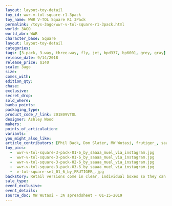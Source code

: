 ```yaml
---
layout: layout-toy-detail 
toy_id: wwr-v-tol-square-r1-3pack
toy_name: WWR V-TOL Square R1 3Pack
permalink: /toys-3ago/wwr-v-tol-square-r1-3pack.html
world: 3AGO
world_abr: WWR
character_base: Square
layout: layout-toy-detail
categories: 
tags: [3-pack, 3-way, three-way, fly, jet, bpd337, bp6001, grey, gray]
release_date: 9/14/2018
release_price: $140 
scale: 3ago
size:
comes_with: 
edition_qty: 
chase: 
exclusive: 
secret_drop: 
sold_where: 
bamba_points: 
packaging_type: 
product_code_/_link: 201809VTOL
designer: Ashley Wood
makers: 
points_of_articulation: 
variants: 
you_might_also_like: 
article_contributors: [Phil Back, Don Slater, MW Wutasi, frutiger_, saaa_muel]
toy_pics: 
  -  wwr-v-tol-square-3-pack-01-6_by_saaaa_muel_via_instagram.jpg
  -  wwr-v-tol-square-3-pack-01-6_by_saaaa_muel_via_instagram.jpg
  -  wwr-v-tol-square-3-pack-02-6_by_saaaa_muel_via_instagram.jpg
  -  wwr-v-tol-square-3-pack-03-6_by_saaaa_muel_via_instagram.jpg
  -  v-tol-square-set_01_6_by_FRUTIGER_.jpg
backstory: Retail versions come in clear, individual boxes so they can be sold separately.
sale_type: 
event_exclusive: 
event_details: 
source_doc: MW Wutasi - 3A spreadsheet - 01-15-2019
---
```

